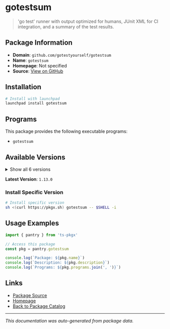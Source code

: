 # gotestsum

> 'go test' runner with output optimized for humans, JUnit XML for CI integration, and a summary of the test results.

## Package Information

- **Domain**: `github.com/gotestyourself/gotestsum`
- **Name**: `gotestsum`
- **Homepage**: Not specified
- **Source**: [View on GitHub](https://github.com/pkgxdev/pantry/tree/main/projects/github.com/gotestyourself/gotestsum/package.yml)

## Installation

```bash
# Install with launchpad
launchpad install gotestsum
```

## Programs

This package provides the following executable programs:

- `gotestsum`

## Available Versions

<details>
<summary>Show all 6 versions</summary>

- `1.13.0`, `1.12.3`, `1.12.2`, `1.12.1`, `1.12.0`
- `1.11.0`

</details>

**Latest Version**: `1.13.0`

### Install Specific Version

```bash
# Install specific version
sh <(curl https://pkgx.sh) gotestsum -- $SHELL -i
```

## Usage Examples

```typescript
import { pantry } from 'ts-pkgx'

// Access this package
const pkg = pantry.gotestsum

console.log(`Package: ${pkg.name}`)
console.log(`Description: ${pkg.description}`)
console.log(`Programs: ${pkg.programs.join(', ')}`)
```

## Links

- [Package Source](https://github.com/pkgxdev/pantry/tree/main/projects/github.com/gotestyourself/gotestsum/package.yml)
- [Homepage](#)
- [Back to Package Catalog](../../../package-catalog.md)

---

*This documentation was auto-generated from package data.*
